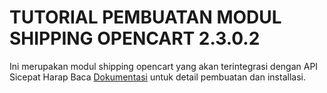 # TUTORIAL PEMBUATAN MODUL SHIPPING OPENCART 2.3.0.2

Ini merupakan modul shipping opencart yang akan terintegrasi dengan API Sicepat
Harap Baca [Dokumentasi](https://github.com/farindra/oc_2.3_shipping_sicepat/wiki) untuk detail pembuatan dan installasi.

